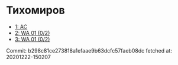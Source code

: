 # Тихомиров
- [1: AC](1.md)
- [2: WA 01 (0/2)](2.md)
- [3: WA 01 (0/2)](3.md)

Commit: b298c81ce273818a1efaae9b63dcfc57faeb08dc
 fetched at: 20201222-150207
